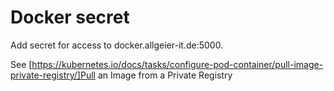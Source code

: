 # Docker secret

Add secret for access to docker.allgeier-it.de:5000.

See
[https://kubernetes.io/docs/tasks/configure-pod-container/pull-image-private-registry/]Pull
an Image from a Private Registry

